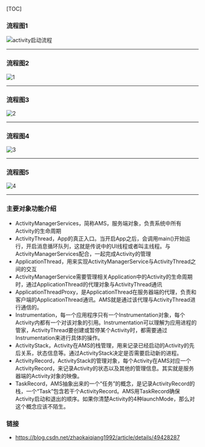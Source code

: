 [TOC]







### 流程图1

![activity启动流程](http://r.photo.store.qq.com/psb?/V14L47VC0w3vOf/MUYzKb2VMc60pv0UeSNXJee8PH.E4th2Ja3VFKxq*ps!/r/dLYAAAAAAAAA)

---

### 流程图2

![1](http://r.photo.store.qq.com/psb?/V14L47VC0w3vOf/Yt*P3LCgEBUm6eu3jdG8KN3f6n*irjs5TVCL6UPo3w8!/r/dFYBAAAAAAAA)

----

### 流程图3

![2](http://r.photo.store.qq.com/psb?/V14L47VC0w3vOf/PeNENp.aDT*rOp1QW5cS9ElPNpv*LgsjB2cCzFcRnYE!/r/dL8AAAAAAAAA)

-----

### 流程图4

![3](http://r.photo.store.qq.com/psb?/V14L47VC0w3vOf/2jWXA7Dpt5YFpq0rarkDMOYzrzcEkGtZqPZ0063PKcU!/r/dFIBAAAAAAAA)

-----

### 流程图5

![4](http://r.photo.store.qq.com/psb?/V14L47VC0w3vOf/28iDtv6imOdWfM*DG6lfJsE7FHrH.jeW7IoTq27MMKw!/r/dDUBAAAAAAAA)

----



### 主要对象功能介绍

- ActivityManagerServices，简称AMS，服务端对象，负责系统中所有Activity的生命周期
- ActivityThread，App的真正入口。当开启App之后，会调用main()开始运行，开启消息循环队列，这就是传说中的UI线程或者叫主线程。与ActivityManagerServices配合，一起完成Activity的管理
- ApplicationThread，用来实现ActivityManagerService与ActivityThread之间的交互
- ActivityManagerService需要管理相关Application中的Activity的生命周期时，通过ApplicationThread的代理对象与ActivityThread通讯
- ApplicationThreadProxy，是ApplicationThread在服务器端的代理，负责和客户端的ApplicationThread通讯。AMS就是通过该代理与ActivityThread进行通信的。
- Instrumentation，每一个应用程序只有一个Instrumentation对象，每个Activity内都有一个对该对象的引用。Instrumentation可以理解为应用进程的管家，ActivityThread要创建或暂停某个Activity时，都需要通过Instrumentation来进行具体的操作。
- ActivityStack，Activity在AMS的栈管理，用来记录已经启动的Activity的先后关系，状态信息等。通过ActivityStack决定是否需要启动新的进程。
- ActivityRecord，ActivityStack的管理对象，每个Activity在AMS对应一个ActivityRecord，来记录Activity的状态以及其他的管理信息。其实就是服务器端的Activity对象的映像。
- TaskRecord，AMS抽象出来的一个“任务”的概念，是记录ActivityRecord的栈，一个“Task”包含若干个ActivityRecord。AMS用TaskRecord确保Activity启动和退出的顺序。如果你清楚Activity的4种launchMode，那么对这个概念应该不陌生。



### 链接

- https://blog.csdn.net/zhaokaiqiang1992/article/details/49428287